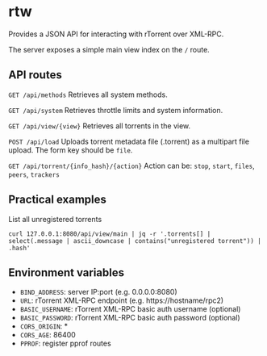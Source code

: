# rtw

Provides a JSON API for interacting with rTorrent over XML-RPC.

The server exposes a simple main view index on the `/` route.

## API routes

`GET /api/methods`
Retrieves all system methods.

`GET /api/system`
Retrieves throttle limits and system information.

`GET /api/view/{view}`
Retrieves all torrents in the view.

`POST /api/load`
Uploads torrent metadata file (.torrent) as a multipart file upload. The form key should be `file`.

`GET /api/torrent/{info_hash}/{action}`
Action can be: `stop`, `start`, `files`, `peers`, `trackers`

## Practical examples

List all unregistered torrents

```curl 127.0.0.1:8080/api/view/main | jq -r '.torrents[] | select(.message | ascii_downcase | contains("unregistered torrent")) | .hash'```

## Environment variables

- `BIND_ADDRESS`: server IP:port (e.g. 0.0.0.0:8080)
- `URL`: rTorrent XML-RPC endpoint (e.g. https://hostname/rpc2)
- `BASIC_USERNAME`: rTorrent XML-RPC basic auth username (optional)
- `BASIC_PASSWORD`: rTorrent XML-RPC basic auth password (optional)
- `CORS_ORIGIN`: *
- `CORS_AGE`: 86400
- `PPROF`: register pprof routes